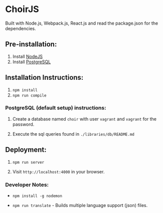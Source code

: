 # ChoirJS



Built with Node.js, Webpack.js, React.js and read the package.json for the dependencies.

## Pre-installation:

1) Install [NodeJS](https://nodejs.org)
2) Install [PostgreSQL](https://www.postgresql.org)

## Installation Instructions:

1) `npm install`
2) `npm run compile`

### PostgreSQL (default setup) instructions:

1) Create a database named `choir` with user `vagrant` and `vagrant` for the password.

2) Execute the sql queries found in `./libraries/db/README.md`

## Deployment:

1) `npm run server`

2) Visit `http://localhost:4000` in your browser.

### Developer Notes:

* `npm install -g nodemon`

* `npm run translate` - Builds multiple language support (json) files.